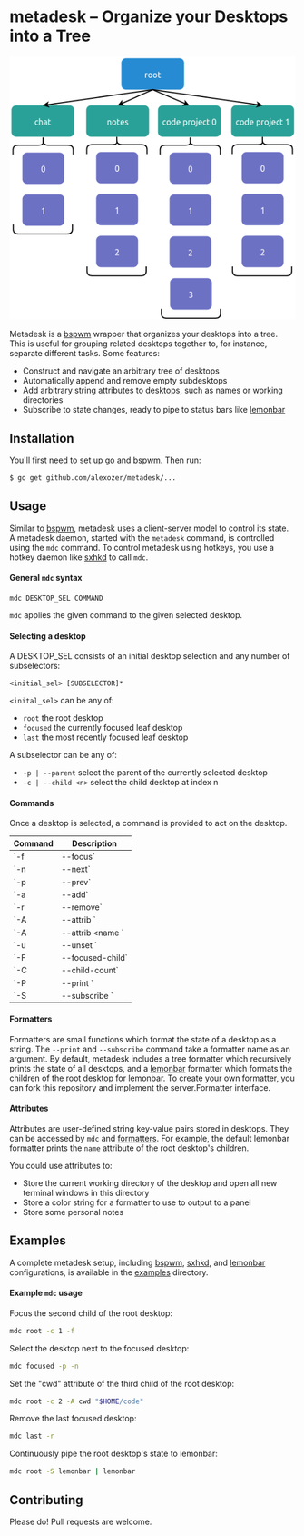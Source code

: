 # metadesk – Organize your Desktops into a Tree

![Metadesk tree](/metadesk.png)

Metadesk is a [bspwm][] wrapper that organizes your desktops into a tree. This is useful for grouping related desktops together to, for instance, separate different tasks. Some features:
- Construct and navigate an arbitrary tree of desktops
- Automatically append and remove empty subdesktops
- Add arbitrary string attributes to desktops, such as names or working directories
- Subscribe to state changes, ready to pipe to status bars like [lemonbar][]

## Installation

You'll first need to set up [go](https://golang.org/doc/install#install) and [bspwm][]. Then run:
```bash
$ go get github.com/alexozer/metadesk/...
```

## Usage

Similar to [bspwm][], metadesk uses a client-server model to control its state. A metadesk daemon, started with the `metadesk` command, is controlled using the `mdc` command. To control metadesk using hotkeys, you use a hotkey daemon like [sxhkd][] to call `mdc`.

#### General `mdc` syntax
```
mdc DESKTOP_SEL COMMAND
```
`mdc` applies the given command to the given selected desktop.

#### Selecting a desktop
A DESKTOP_SEL consists of an initial desktop selection and any number of subselectors:
```
<initial_sel> [SUBSELECTOR]*
```
`<inital_sel>` can be any of:
- `root` the root desktop
- `focused` the currently focused leaf desktop
- `last` the most recently focused leaf desktop

A subselector can be any of:
- `-p | --parent` select the parent of the currently selected desktop
- `-c | --child <n>` select the child desktop at index n

#### Commands
Once a desktop is selected, a command is provided to act on the desktop.

Command | Description
------- | -----------
`-f | --focus` | Focus the selected desktop. If the desktop is not a leaf, focus the last selected child
`-n | --next` | Focus the next child desktop
`-p | --prev` | Focus the previous child desktop
`-a | --add` | Append a child desktop as the last index
`-r | --remove` | Remove the selected desktop
`-A | --attrib <name>` | Print the value of the given attribute
`-A | --attrib <name <value>` | Set the given attribute to the given value
`-u | --unset <name>` | Unset the given attribute
`-F | --focused-child` | Print the index of the focused child
`-C | --child-count` | Print the number of cihld desktops
`-P | --print <formatter>` | Use the given formatter to print the desktop's state
`-S | --subscribe <formatter>` | Subscribe to the desktop's state printed by the given formatter

#### Formatters
Formatters are small functions which format the state of a desktop as a string. The `--print` and `--subscribe` command take a formatter name as an argument. By default, metadesk includes a tree formatter which recursively prints the state of all desktops, and a [lemonbar][] formatter which formats the children of the root desktop for lemonbar. To create your own formatter, you can fork this repository and implement the server.Formatter interface.

#### Attributes
Attributes are user-defined string key-value pairs stored in desktops. They can be accessed by `mdc` and [formatters](#formatters). For example, the default lemonbar formatter prints the `name` attribute of the root desktop's children.

You could use attributes to:
- Store the current working directory of the desktop and open all new terminal windows in this directory
- Store a color string for a formatter to use to output to a panel
- Store some personal notes

## Examples

A complete metadesk setup, including [bspwm][], [sxhkd][], and [lemonbar][] configurations, is available in the [examples](/examples) directory.

#### Example `mdc` usage
Focus the second child of the root desktop:
```bash
mdc root -c 1 -f
```

Select the desktop next to the focused desktop:
```bash
mdc focused -p -n
```

Set the "cwd" attribute of the third child of the root desktop:
```bash
mdc root -c 2 -A cwd "$HOME/code"
```

Remove the last focused desktop:
```bash
mdc last -r
```

Continuously pipe the root desktop's state to lemonbar:
```bash
mdc root -S lemonbar | lemonbar
```

## Contributing

Please do! Pull requests are welcome.

[bspwm]: https://github.com/baskerville/bspwm
[sxhkd]: https://github.com/baskerville/sxhkd
[lemonbar]: https://github.com/LemonBoy/bar
